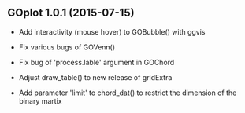 GOplot 1.0.1 (2015-07-15) 
----------------------------------------

* Add interactivity (mouse hover) to GOBubble() with ggvis

* Fix various bugs of GOVenn()

* Fix bug of 'process.lable' argument in GOChord

* Adjust draw_table() to new release of gridExtra

* Add parameter 'limit' to chord_dat() to restrict the dimension of the binary martix